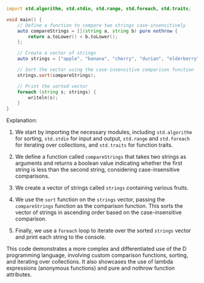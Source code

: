 ```d
import std.algorithm, std.stdio, std.range, std.foreach, std.traits;

void main() {
    // Define a function to compare two strings case-insensitively
    auto compareStrings = [](string a, string b) pure nothrow {
        return a.toLower() < b.toLower();
    };

    // Create a vector of strings
    auto strings = ["apple", "banana", "cherry", "durian", "elderberry"];

    // Sort the vector using the case-insensitive comparison function
    strings.sort(compareStrings);

    // Print the sorted vector
    foreach (string s; strings) {
        writeln(s);
    }
}
```

Explanation:

1. We start by importing the necessary modules, including `std.algorithm` for sorting, `std.stdio` for input and output, `std.range` and `std.foreach` for iterating over collections, and `std.traits` for function traits.

2. We define a function called `compareStrings` that takes two strings as arguments and returns a boolean value indicating whether the first string is less than the second string, considering case-insensitive comparisons.

3. We create a vector of strings called `strings` containing various fruits.

4. We use the `sort` function on the `strings` vector, passing the `compareStrings` function as the comparison function. This sorts the vector of strings in ascending order based on the case-insensitive comparison.

5. Finally, we use a `foreach` loop to iterate over the sorted `strings` vector and print each string to the console.

This code demonstrates a more complex and differentiated use of the D programming language, involving custom comparison functions, sorting, and iterating over collections. It also showcases the use of lambda expressions (anonymous functions) and pure and nothrow function attributes.